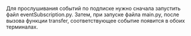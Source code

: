 Для прослушивания событий по подписке нужно сначала запустить файл eventSubscription.py.
Затем, при запуске файла main.py, после вызова функции transfer, соответствующее событие появится в обоих терминалах.